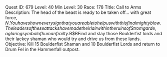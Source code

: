 Quest ID: 679
Level: 40
Min Level: 30
Race: 178
Title: Call to Arms
Description: The head of the beast is ready to be taken off... with great force, $N. You have shown every sign that you are able to help us with this final mighty blow. The leaders of these attacks have made their lair within the ruins of Stromgarde, a glaring symbol of human frailty.$B$BFind and slay those Boulderfist lords and their lackey shaman who would try and drive us from these lands.
Objective: Kill 15 Boulderfist Shaman and 10 Boulderfist Lords and return to Drum Fel in the Hammerfall outpost.
